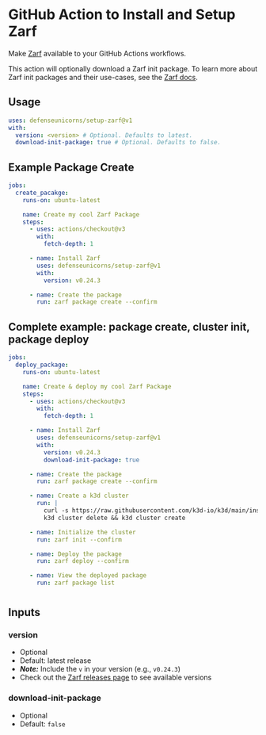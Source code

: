 # GitHub Action to Install and Setup Zarf

Make [Zarf](https://github.com/defenseunicorns/zarf) available to your GitHub Actions workflows.

This action will optionally download a Zarf init package. To learn more about Zarf init packages and their use-cases, see the [Zarf docs](https://docs.zarf.dev/docs/user-guide/zarf-packages/the-zarf-init-package).

## Usage

```yaml
uses: defenseunicorns/setup-zarf@v1
with:
  version: <version> # Optional. Defaults to latest.
  download-init-package: true # Optional. Defaults to false.
```

## Example Package Create

```yaml
jobs:
  create_pacakge:
    runs-on: ubuntu-latest

    name: Create my cool Zarf Package
    steps:
      - uses: actions/checkout@v3
        with:
          fetch-depth: 1

      - name: Install Zarf
        uses: defenseunicorns/setup-zarf@v1
        with:
          version: v0.24.3

      - name: Create the package
        run: zarf package create --confirm
```

## Complete example: package create, cluster init, package deploy

```yaml
jobs:
  deploy_package:
    runs-on: ubuntu-latest

    name: Create & deploy my cool Zarf Package
    steps:
      - uses: actions/checkout@v3
        with:
          fetch-depth: 1

      - name: Install Zarf
        uses: defenseunicorns/setup-zarf@v1
        with:
          version: v0.24.3
          download-init-package: true

      - name: Create the package
        run: zarf package create --confirm

      - name: Create a k3d cluster
        run: |
          curl -s https://raw.githubusercontent.com/k3d-io/k3d/main/install.sh | bash
          k3d cluster delete && k3d cluster create

      - name: Initialize the cluster
        run: zarf init --confirm

      - name: Deploy the package
        run: zarf deploy --confirm

      - name: View the deployed package
        run: zarf package list
```

#

## Inputs

### version

- Optional
- Default: latest release
- **_Note:_** Include the `v` in your version (e.g., `v0.24.3`)
- Check out the [Zarf releases page](https://github.com/defenseunicorns/zarf/releases) to see available versions

### download-init-package

- Optional
- Default: `false`
